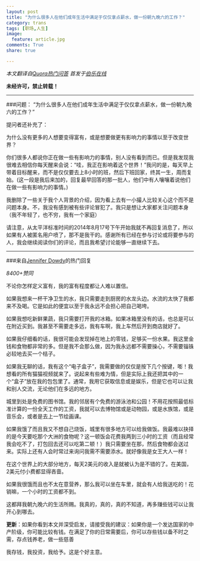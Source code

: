 ```yaml
---
layout: post
title: "为什么很多人在他们成年生活中满足于仅仅拿点薪水，做一份朝九晚六的工作？"
category: trans
tags: [职场,人生]
image:
  feature: article.jpg
comments: True
share: true

---
```

*本文翻译自[Quora热门问答](http://www.quora.com/Why-are-so-many-people-content-with-just-earning-a-salary-and-working-9-6-their-entire-adult-life/answer/Jennifer-Dowdy-1)*
*首发于[伯乐在线](http://blog.jobbole.com/77804/)*

**未经许可，禁止转载！**

--------------------------------------------

###问题： “为什么很多人在他们成年生活中满足于仅仅拿点薪水，做一份朝九晚六的工作？”

提问者还补充了：

为什么没有更多的人想要变得富有，或是想要做更有影响力的事情以至于改变世界？

你们很多人都说你正在做一些有影响力的事情，别人没有看到而已。但是我发现我很难去相信你每天醒来会说：“哇，我正在影响着这个世界！”我问的是，每天早上带着目标醒来，而不是仅仅要去上8小时的班，然后下班回家，终其一生，周而复始。(这一段是我后来加的，回复最早回答的那一批人，他们中有人嚷嚷着说他们在做一些有影响力的事情。)

我删除了一些关于我个人背景的介绍，因为看上去有一小撮人比较关心这个而不是问题本身。不，我没有感到被有些评论冒犯了。我只是想让大家都关注问题本身（我不年轻了，也不穷，我有一个家庭）

请注意，从太平洋标准时间的2014年8月17号下午开始我就不再回复消息了，所以如果有人被匿名用户喷了，那不是我干的。感谢所有已经在参与讨论或将要参与的人，我会继续阅读你们的评论，而且我希望讨论能够一直继续下去。


----------------------------------

###来自[Jennifer Dowdy](http://www.quora.com/Jennifer-Dowdy-1)的热门回复

*8400+赞同*

不论你怎样定义富有，我的富有程度都让人难以置信。

如果我想来一杯干净卫生的水，我只需要走到厨房的水龙头边。水流的太快了我都来不及喝。它是如此的便宜以至于我永远不会担心把自己喝垮。

如果我想吃新鲜果蔬，我只需要打开我的冰箱。如果冰箱里没有的话，也总是可以在附近买到。我甚至不需要走多远，我有车啊，我上车然后开到商店就好了。

如果我仔细看的话，我很可能会发现掉在地上的零钱，足够买一份水果。我这里金钱和食物都非常的多。但是我不会那么做，因为我永远都不需要操心，不需要锱铢必较地去买一个桔子。

如果我无聊的话，我有这个“电子盒子”，我需要做的仅仅是按下几个按键，嘭！我想看的所有猫猫视频就来了。说起来有些难为情，但是实际上我还把其中的一个“盒子”放在我的包包里了。通常，我用它获取信息或是娱乐，但是它也可以让我和别人交流，无论他们在多远的地方。

城里到处是免费的图书馆。我的邻居有个免费的游泳池和公园！不用花按照最低标准计算的一份全天工作的工资，我就可以去博物馆或是动物园，或是水族馆，或是音乐会，或者是去上一节绘画课。

如果我饿了而且我又不想自己烧饭，城里有很多地方可以给我做饭。我最难以抉择的是今天要吃那个大洲的食物呢？这一顿饭会花费我两到三小时的工资（而且经常我会吃不了，打包回去还可以吃第二顿！）我只需要坐在那，然后食物都会送过来。实际上还有人会时常过来询问我需不需要添水。就好像我是女王大人一样！

在这个世界上的大部分地方，每天2美元的收入是就被认为是不错的了。在美国，2美元付小费都显得吝啬。

如果我很饿而且也不太在意营养，那么我可以坐在车里，就会有人给我送吃的！花销嘛，一个小时的工资都不到。

这都拜我朝九晚六的生活所赐。我真的，真的，真的不知道，再多赚些钱可以让我开心到哪去。

**更新**：如果你看到本文并深受启发，请接受我的建议：如果你是一个发达国家的中产阶级，你可能比较有钱。在满足了你的日常需要后，你可以存些钱以备不时之需，存点钱养老，做一些慈善

我存钱，我投资，我给予。这是个好主意。

